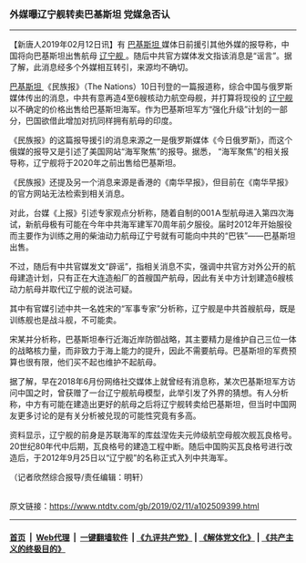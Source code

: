 ### 外媒曝辽宁舰转卖巴基斯坦 党媒急否认
------------------------

<div class="post_content">
 <p>
  【新唐人2019年02月12日讯】有
  <a href="https://www.ntdtv.com/gb/巴基斯坦.htm">
   巴基斯坦
  </a>
  媒体日前援引其他外媒的报导称，中国将向巴基斯坦出售航母
  <a href="https://www.ntdtv.com/gb/辽宁舰.htm">
   辽宁舰
  </a>
  。随后中共官方媒体发文指该消息是“谣言”。据了解，此消息经多个外媒相互转引，来源均不确切。
 </p>
 <p>
  <a href="https://www.ntdtv.com/gb/巴基斯坦.htm">
   巴基斯坦
  </a>
  《民族报》（The Nations）10日刊登的一篇报道称，综合中国与俄罗斯媒体传出的消息，中共有意再造4至6艘核动力航空母舰，并打算将现役的
  <a href="https://www.ntdtv.com/gb/辽宁舰.htm">
   辽宁舰
  </a>
  以不确定的价格出售给巴基斯坦海军。作为巴基斯坦军方“强化升级”计划的一部分，巴国欲借此增加对抗同样拥有航母的印度。
 </p>
 <p>
  《民族报》的这篇报导援引的消息来源之一是俄罗斯媒体《今日俄罗斯》，而这个俄媒的报导又是引述了美国网站“海军聚焦”的报导。据悉， “海军聚焦”的相关报导称，辽宁舰将于2020年之前出售给巴基斯坦。
 </p>
 <p>
  《民族报》还提及另一个消息来源是香港的《南华早报》，但目前在《南华早报》的官方网站无法检索到相关消息。
 </p>
 <p>
  对此，台媒《上报》引述专家观点分析称，随着自制的001Ａ型航母进入第四次海试，新航母极有可能在今年中共海军建军70周年前夕服役。届时2012年开始服役而主要作为训练之用的柴油动力航母辽宁号就有可能向中共的“巴铁”——巴基斯坦出售。
 </p>
 <p>
  不过，随后有中共官媒发文“辟谣”，指相关消息不实，强调中共官方对外公开的航母建造计划，只有正在大连造船厂的首艘国产航母，因此有关中方计划建造6艘核动力航母并取代辽宁舰的说法可疑。
 </p>
 <p>
  其中有官媒引述中共一名姓宋的“军事专家”分析称，辽宁舰是中共首艘航母，既是训练舰也是战斗舰，不可能卖。
 </p>
 <p>
  宋某并分析称，巴基斯坦奉行近海近岸防御战略，其主要精力是维护自己三位一体的战略核力量，而非致力于海上能力的提升，因此不需要航母。巴基斯坦的军费预算也很有限，他们买不起也维护不起航母。
 </p>
 <p>
  据了解，早在2018年6月份网络社交媒体上就曾经有消息称，某次巴基斯坦军方访问中国之时，曾获赠了一台辽宁舰航母模型，此举引发了外界的猜想。有人分析称，中方有可能在建造出更好的航母之后将辽宁舰转卖给巴基斯坦，但当时中国网友更多讨论的是有关分析被兑现的可能性究竟有多高。
 </p>
 <p>
  资料显示，辽宁舰的前身是苏联海军的库兹涅佐夫元帅级航空母舰次舰瓦良格号。20世纪80年代中后期，瓦良格号的建造工程中断。随后中国购买瓦良格号进行改造后，于2012年9月25日以“辽宁舰”的名称正式入列中共海军。
 </p>
 <p>
  （记者欣然综合报导/责任编辑：明轩）
 </p>
 <div class="single_ad">
 </div>
</div>

<br/>原文链接：https://www.ntdtv.com/gb/2019/02/11/a102509399.html


------------------------
#### [首页](https://github.com/gfw-breaker/banned-news/blob/master/README.md) &nbsp;|&nbsp; [Web代理](https://github.com/labour-camp/helloworld) &nbsp;|&nbsp; [一键翻墙软件](https://github.com/gfw-breaker/nogfw/blob/master/README.md) &nbsp;| [《九评共产党》](https://github.com/gfw-breaker/9ping.md/blob/master/README.md#九评之一评共产党是什么) | [《解体党文化》](https://github.com/gfw-breaker/jtdwh.md/blob/master/README.md) | [《共产主义的终极目的》](https://github.com/gfw-breaker/gczydzjmd.md/blob/master/README.md)

